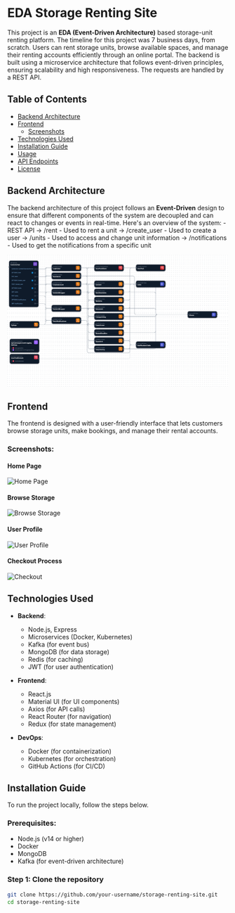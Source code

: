 # EDA Storage Renting Site

This project is an **EDA (Event-Driven Architecture)** based storage-unit renting platform. The timeline for this project was 7 business days, from scratch. 
Users can rent storage units, browse available spaces, and manage their renting accounts efficiently through an online portal. The backend is built using a microservice architecture that follows event-driven principles, ensuring scalability and high responsiveness. The requests are handled by a REST API.

## Table of Contents
- [Backend Architecture](#backend-architecture)
- [Frontend](#frontend)
  - [Screenshots](#screenshots)
- [Technologies Used](#technologies-used)
- [Installation Guide](#installation-guide)
- [Usage](#usage)
- [API Endpoints](#api-endpoints)
- [License](#license)

## Backend Architecture

The backend architecture of this project follows an **Event-Driven** design to ensure that different components of the system are decoupled and can react to changes or events in real-time. Here's an overview of the system:
    - REST API
        -> /rent                       - Used to rent a unit
        -> /create_user                - Used to create a user 
        -> /units                      - Used to access and change unit information
        -> /notifications              - Used to get the notifications from a specific unit

![Backend Architecture Diagram](Screenshots/architecture-diagram.png) <!-- Replace with a link to your diagram -->

## Frontend

The frontend is designed with a user-friendly interface that lets customers browse storage units, make bookings, and manage their rental accounts.

### Screenshots:

#### Home Page
![Home Page](link-to-your-image.png) <!-- Replace with a screenshot of the homepage -->

#### Browse Storage
![Browse Storage](link-to-your-image.png) <!-- Replace with a screenshot of the browsing page -->

#### User Profile
![User Profile](link-to-your-image.png) <!-- Replace with a screenshot of the user profile page -->

#### Checkout Process
![Checkout](link-to-your-image.png) <!-- Replace with a screenshot of the checkout page -->

## Technologies Used

- **Backend**:
  - Node.js, Express
  - Microservices (Docker, Kubernetes)
  - Kafka (for event bus)
  - MongoDB (for data storage)
  - Redis (for caching)
  - JWT (for user authentication)

- **Frontend**:
  - React.js
  - Material UI (for UI components)
  - Axios (for API calls)
  - React Router (for navigation)
  - Redux (for state management)

- **DevOps**:
  - Docker (for containerization)
  - Kubernetes (for orchestration)
  - GitHub Actions (for CI/CD)

## Installation Guide

To run the project locally, follow the steps below.

### Prerequisites:
- Node.js (v14 or higher)
- Docker
- MongoDB
- Kafka (for event-driven architecture)

### Step 1: Clone the repository

```bash
git clone https://github.com/your-username/storage-renting-site.git
cd storage-renting-site

